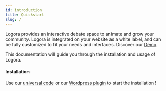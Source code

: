 ```yaml
---
id: introduction
title: Quickstart
slug: /
---
```


Logora provides an interactive debate space to animate and grow your community. Logora is integrated on your website as a white label, and can be fully customized to fit your needs and interfaces. Discover our [Demo](https://demo.logora.fr).

This documentation will guide you through the installation and usage of Logora.

#### Installation

Use our [universal code](installation/javascript-sdk.md) or our [Wordpress plugin](installation/wordpress.md) to start the installation !
